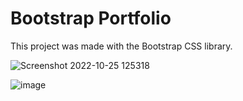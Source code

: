 # Bootstrap Portfolio

This project was made with the Bootstrap CSS library.

![Screenshot 2022-10-25 125318](https://user-images.githubusercontent.com/82904604/197835356-2ff197b3-c407-4d44-89d9-4851b0d31183.png)

![image](https://user-images.githubusercontent.com/82904604/197835512-cc2a763e-91a7-4dc5-a253-c6d5ce7fdfaa.png)

